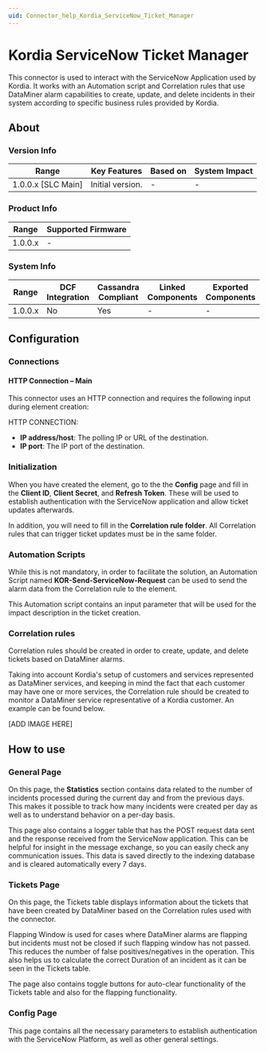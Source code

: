 ```yaml
---
uid: Connector_help_Kordia_ServiceNow_Ticket_Manager
---
```


# Kordia ServiceNow Ticket Manager

This connector is used to interact with the ServiceNow Application used by Kordia. It works with an Automation script and Correlation rules that use DataMiner alarm capabilities to create, update, and delete incidents in their system according to specific business rules provided by Kordia.

## About

### Version Info

| Range            | Key Features | Based on | System Impact |
|----------------------|------------------|--------------|-------------------|
| 1.0.0.x [SLC Main] | Initial version. | -           | -                |

### Product Info

| Range | Supported Firmware |
|-----------|------------------------|
| 1.0.0.x   | -                     |

### System Info

| Range | DCF Integration | Cassandra Compliant | Linked Components | Exported Components |
|-----------|---------------------|-------------------------|-----------------------|-------------------------|
| 1.0.0.x   | No                  | Yes                     | -                    | -                      |

## Configuration

### Connections

#### HTTP Connection – Main

This connector uses an HTTP connection and requires the following input during element creation:

HTTP CONNECTION:

- **IP address/host**: The polling IP or URL of the destination.
- **IP port**: The IP port of the destination.

### Initialization

When you have created the element, go to the the **Config** page and fill in the **Client ID**, **Client Secret**, and **Refresh Token**. These will be used to establish authentication with the ServiceNow application and allow ticket updates afterwards.

In addition, you will need to fill in the **Correlation rule folder**. All Correlation rules that can trigger ticket updates must be in the same folder.

### Automation Scripts

While this is not mandatory, in order to facilitate the solution, an Automation Script named **KOR-Send-ServiceNow-Request** can be used to send the alarm data from the Correlation rule to the element.

This Automation script contains an input parameter that will be used for the impact description in the ticket creation.

### Correlation rules

Correlation rules should be created in order to create, update, and delete tickets based on DataMiner alarms.

Taking into account Kordia's setup of customers and services represented as DataMiner services, and keeping in mind the fact that each customer may have one or more services, the Correlation rule should be created to monitor a DataMiner service representative of a Kordia customer. An example can be found below.

[ADD IMAGE HERE]

## How to use

### General Page

On this page, the **Statistics** section contains data related to the number of incidents processed during the current day and from the previous days. This makes it possible to track how many incidents were created per day as well as to understand behavior on a per-day basis.

This page also contains a logger table that has the POST request data sent and the response received from the ServiceNow application. This can be helpful for insight in the message exchange, so you can easily check any communication issues. This data is saved directly to the indexing database and is cleared automatically every 7 days.

### Tickets Page

On this page, the Tickets table displays information about the tickets that have been created by DataMiner based on the Correlation rules used with the connector.

Flapping Window is used for cases where DataMiner alarms are flapping but incidents must not be closed if such flapping window has not passed. This reduces the number of false positives/negatives in the operation. This also helps us to calculate the correct Duration of an incident as it can be seen in the Tickets table.

The page also contains toggle buttons for auto-clear functionality of the Tickets table and also for the flapping functionality.

### Config Page

This page contains all the necessary parameters to establish authentication with the ServiceNow Platform, as well as other general settings.
